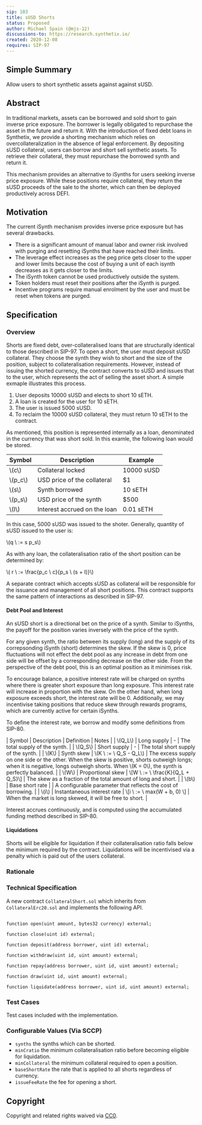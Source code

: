 ```yaml
---
sip: 103
title: sUSD Shorts
status: Proposed
author: Michael Spain (@mjs-12)
discussions-to: https://research.synthetix.io/
created: 2020-12-08
requires: SIP-97
---
```


## Simple Summary

<!--"If you can't explain it simply, you don't understand it well enough." Simply describe the outcome the proposed changes intends to achieve. This should be non-technical and accessible to a casual community member.-->

Allow users to short synthetic assets against against sUSD.

## Abstract

<!--A short (~200 word) description of the proposed change, the abstract should clearly describe the proposed change. This is what *will* be done if the SIP is implemented, not *why* it should be done or *how* it will be done. If the SIP proposes deploying a new contract, write, "we propose to deploy a new contract that will do x".-->

In traditional markets, assets can be borrowed and sold short to gain inverse price exposure. The borrower is legally obligated to repurchase the asset in the future and return it. With the introduction of fixed debt loans in Synthetix, we provide a shorting mechanism which relies on overcollateralization in the absence of legal enforcement. By depositing sUSD collateral, users can borrow and short sell synthetic assets. To retrieve their collateral, they must repurchase the borrowed synth and return it.

This mechanism provides an alternative to iSynths for users seeking inverse price exposure. While these positions require collateral, they return the sUSD proceeds of the sale to the shorter, which can then be deployed productively across DEFI.

## Motivation

<!--This is the problem statement. This is the *why* of the SIP. It should clearly explain *why* the current state of the protocol is inadequate.  It is critical that you explain *why* the change is needed, if the SIP proposes changing how something is calculated, you must address *why* the current calculation is inaccurate or wrong. This is not the place to describe how the SIP will address the issue!-->

The current iSynth mechanism provides inverse price exposure but has several drawbacks.

- There is a significant amount of manual labor and owner risk involved with purging and resetting iSynths that have reached their limits.
- The leverage effect increases as the peg price gets closer to the upper and lower limits because the cost of buying a unit of each isynth decreases as it gets closer to the limits.
- The iSynth token cannot be used productively outside the system.
- Token holders must reset their positions after the iSynth is purged.
- Incentive programs require manual enrolment by the user and must be reset when tokens are purged.

## Specification
<!--The specification should describe the syntax and semantics of any new feature, there are five sections
1. Overview
2. Rationale
3. Technical Specification
4. Test Cases
5. Configurable Values
-->

### Overview

Shorts are fixed debt, over-collateralised loans that are structurally identical to those described in SIP-97. To open a short, the user must deposit sUSD collateral. They choose the synth they wish to short and the size of the position, subject to collateralisation requirements. However, instead of issuing the shorted currency, the contract converts to sUSD and issues that to the user, which represents the act of selling the asset short. A simple exmaple illustrates this process.

1. User deposits 10000 sUSD and elects to short 10 sETH.
2. A loan is created for the user for 10 sETH.
3. The user is issued 5000 sUSD.
4. To reclaim the 10000 sUSD collateral, they must return 10 sETH to the contract.

As mentioned, this position is represented internally as a loan, denominated in the currency that was short sold. In this examle, the following loan would be stored.

| Symbol | Description | Example |
| ------ | ----------- | ----- |
| \\(c\\) | Collateral locked | 10000 sUSD |
| \\(p_c\\) | USD price of the collateral | $1 |
| \\(s\\) | Synth borrowed | 10 sETH |
| \\(p_s\\) | USD price of the synth | $500 |
| \\(I\\) | Interest accrued on the loan | 0.01 sETH |

In this case, 5000 sUSD was issued to the shoter. Generally, quantity of sUSD issued to the user is:

\\(q \ := s p_s\\)

As with any loan, the collateralisation ratio of the short position can be determined by:

\\( r \ := \frac{p_c \ c}{p_s \ (s + I)}\\)

A separate contract which accepts sUSD as collateral will be responsible for the issuance and management of all short positions. This contract supports the same pattern of interactions as described in SIP-97.

#### Debt Pool and Interest

An sUSD short is a directional bet on the price of a synth. Similar to iSynths, the payoff for the position varies inversely with the price of the synth.

For any given synth, the ratio between its supply (long) and the supply of its correpsonding iSynth (short) determines the skew. If the skew is 0, price fluctuations will not effect the debt pool as any increase in debt from one side will be offset by a corresponding decrease on the other side. From the perspective of the debt pool, this is an optimal position as it minimises risk.

To encourage balance, a positive interest rate will be charged on synths where there is greater short exposure than long exposure. This interest rate will increase in proportion with the skew. On the other hand, when long exposure exceeds short, the interest rate will be 0. Additionally, we may incentivise taking positions that reduce skew through rewards programs, which are currently active for certain iSynths.

To define the interest rate, we borrow and modify some definitions from SIP-80.

| Symbol | Description | Definition | Notes |
| \\(Q_L\\) | Long supply | - | The total supply of the synth. |
| \\(Q_S\\) | Short supply | - | The total short supply of the synth. |
| \\(K\\) | Synth skew | \\(K \ := \ Q_S - Q_L\\) | The excess supply on one side or the other. When the skew is positive, shorts outweigh longs; when it is negative, longs outweigh shorts. When \\(K = 0\\), the synth is perfectly balanced. |
| \\(W\\) | Proportional skew | \\[W \ := \ \frac{K}{Q_L + Q_S}\\] | The skew as a fraction of the total amount of long and short. |
| \\(b\\)  | Base short rate |  | A configurable parameter that reflects the cost of borrowing. |
| \\(i\\) | Instantaneous interest rate | \\[i \ := \ max(W + b, 0) \\]  | When the market is long skewed, it will be free to short. |

Interest accrues continuously, and is computed using the accumulated funding method described in SIP-80.

#### Liquidations

Shorts will be eligible for liquidation if their collateralisation ratio falls below the minimum required by the contract. Liquidations will be incentivised via a penalty which is paid out of the users collateral.

### Rationale
<!--The rationale fleshes out the specification by describing what motivated the design and why particular design decisions were made. It should describe alternate designs that were considered and related work, e.g. how the feature is supported in other languages. The rationale may also provide evidence of consensus within the community, and should discuss important objections or concerns raised during discussion.-->


### Technical Specification
<!--The technical specification should outline the public API of the changes proposed. That is, changes to any of the interfaces Synthetix currently exposes or the creations of new ones.-->

A new contract `CollateralShort.sol` which inherits from `CollateralErc20.sol` and implements the following API.

```solidity

function open(uint amount, bytes32 currency) external;

function close(uint id) external;

function deposit(address borrower, uint id) external;

function withdraw(uint id, uint amount) external;

function repay(address borrower, uint id, uint amount) external;

function draw(uint id, uint amount) external;

function liquidate(address borrower, uint id, uint amount) external;

```

### Test Cases
Test cases included with the implementation.

### Configurable Values (Via SCCP)

- `synths` the synths which can be shorted.
- `minCratio` the minimum collateralisation ratio before becoming eligible for liquidation.
- `minCollateral` the minimum collateral required to open a position.
- `baseShortRate` the rate that is applied to all shorts regardless of currency.
- `issueFeeRate` the fee for opening a short.

## Copyright
Copyright and related rights waived via [CC0](https://creativecommons.org/publicdomain/zero/1.0/).



